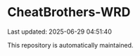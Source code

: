 # CheatBrothers-WRD

Last updated: 2025-06-29 04:51:40

This repository is automatically maintained.
